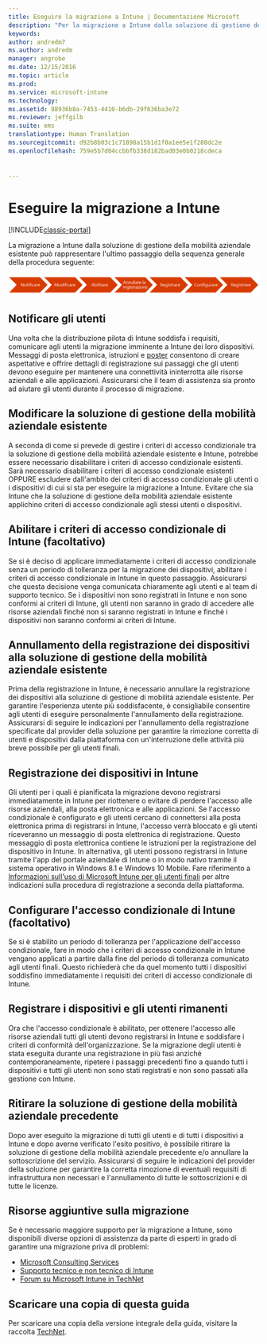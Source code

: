 ```yaml
---
title: Eseguire la migrazione a Intune | Documentazione Microsoft
description: "Per la migrazione a Intune dalla soluzione di gestione della mobilità aziendale esistente è possibile usare la sequenza generale di passaggi seguenti."
keywords: 
author: andredm7
ms.author: andredm
manager: angrobe
ms.date: 12/15/2016
ms.topic: article
ms.prod: 
ms.service: microsoft-intune
ms.technology: 
ms.assetid: 88936b8a-7453-4410-b6db-29f636ba3e72
ms.reviewer: jeffgilb
ms.suite: ems
translationtype: Human Translation
ms.sourcegitcommit: d92b8b03c1c71898a15b1d1f0a1ee5e1f288dc2e
ms.openlocfilehash: 759e5b7d04ccbbfb338d182bad03e0b0218cdeca


---
```


# <a name="migrate-to-intune"></a>Eseguire la migrazione a Intune

[!INCLUDE[classic-portal](../includes/classic-portal.md)]

La migrazione a Intune dalla soluzione di gestione della mobilità aziendale esistente può rappresentare l'ultimo passaggio della sequenza generale della procedura seguente:

![Passaggi della migrazione per Intune](./media/migrate-intune-steps.png)

## <a name="notify-users"></a>Notificare gli utenti

Una volta che la distribuzione pilota di Intune soddisfa i requisiti, comunicare agli utenti la migrazione imminente a Intune dei loro dispositivi. Messaggi di posta elettronica, istruzioni e [poster](https://gallery.technet.microsoft.com/Intune-End-User-Enrollment-3a0c9b0c?WT.mc_id=Blog_Intune_General_PCIT) consentono di creare aspettative e offrire dettagli di registrazione sui passaggi che gli utenti devono eseguire per mantenere una connettività ininterrotta alle risorse aziendali e alle applicazioni. Assicurarsi che il team di assistenza sia pronto ad aiutare gli utenti durante il processo di migrazione.

## <a name="modify-your-existing-enterprise-mobility-management-solution"></a>Modificare la soluzione di gestione della mobilità aziendale esistente

A seconda di come si prevede di gestire i criteri di accesso condizionale tra la soluzione di gestione della mobilità aziendale esistente e Intune, potrebbe essere necessario disabilitare i criteri di accesso condizionale esistenti. Sarà necessario disabilitare i criteri di accesso condizionale esistenti OPPURE escludere dall'ambito dei criteri di accesso condizionale gli utenti o i dispositivi di cui si sta per eseguire la migrazione a Intune.  Evitare che sia Intune che la soluzione di gestione della mobilità aziendale esistente applichino criteri di accesso condizionale agli stessi utenti o dispositivi.

## <a name="enable-intune-conditional-access-policy-optional"></a>Abilitare i criteri di accesso condizionale di Intune (facoltativo)

Se si è deciso di applicare immediatamente i criteri di accesso condizionale senza un periodo di tolleranza per la migrazione dei dispositivi, abilitare i criteri di accesso condizionale in Intune in questo passaggio.  Assicurarsi che questa decisione venga comunicata chiaramente agli utenti e al team di supporto tecnico.  Se i dispositivi non sono registrati in Intune e non sono conformi ai criteri di Intune, gli utenti non saranno in grado di accedere alle risorse aziendali finché non si saranno registrati in Intune e finché i dispositivi non saranno conformi ai criteri di Intune.

## <a name="unenrolling-devices-from-your-existing-enterprise-mobility-management-solution"></a>Annullamento della registrazione dei dispositivi alla soluzione di gestione della mobilità aziendale esistente

Prima della registrazione in Intune, è necessario annullare la registrazione dei dispositivi alla soluzione di gestione di mobilità aziendale esistente. Per garantire l'esperienza utente più soddisfacente, è consigliabile consentire agli utenti di eseguire personalmente l'annullamento della registrazione.  Assicurarsi di seguire le indicazioni per l'annullamento della registrazione specificate dal provider della soluzione per garantire la rimozione corretta di utenti e dispositivi dalla piattaforma con un'interruzione delle attività più breve possibile per gli utenti finali.

## <a name="enrolling-devices-in-intune"></a>Registrazione dei dispositivi in Intune

Gli utenti per i quali è pianificata la migrazione devono registrarsi immediatamente in Intune per riottenere o evitare di perdere l'accesso alle risorse aziendali, alla posta elettronica e alle applicazioni. Se l'accesso condizionale è configurato e gli utenti cercano di connettersi alla posta elettronica prima di registrarsi in Intune, l'accesso verrà bloccato e gli utenti riceveranno un messaggio di posta elettronica di registrazione. Questo messaggio di posta elettronica contiene le istruzioni per la registrazione del dispositivo in Intune.  In alternativa, gli utenti possono registrarsi in Intune tramite l'app del portale aziendale di Intune o in modo nativo tramite il sistema operativo in Windows 8.1 e Windows 10 Mobile. Fare riferimento a [Informazioni sull'uso di Microsoft Intune per gli utenti finali](/intune/deploy-use/what-to-tell-your-end-users-about-using-microsoft-intune) per altre indicazioni sulla procedura di registrazione a seconda della piattaforma.

## <a name="configure-intune-conditional-access-optional"></a>Configurare l'accesso condizionale di Intune (facoltativo)

Se si è stabilito un periodo di tolleranza per l'applicazione dell'accesso condizionale, fare in modo che i criteri di accesso condizionale in Intune vengano applicati a partire dalla fine del periodo di tolleranza comunicato agli utenti finali. Questo richiederà che da quel momento tutti i dispositivi soddisfino immediatamente i requisiti dei criteri di accesso condizionale di Intune.

## <a name="enroll-remaining-devices-and-users"></a>Registrare i dispositivi e gli utenti rimanenti

Ora che l'accesso condizionale è abilitato, per ottenere l'accesso alle risorse aziendali tutti gli utenti devono registrarsi in Intune e soddisfare i criteri di conformità dell'organizzazione. Se la migrazione degli utenti è stata eseguita durante una registrazione in più fasi anziché contemporaneamente, ripetere i passaggi precedenti fino a quando tutti i dispositivi e tutti gli utenti non sono stati registrati e non sono passati alla gestione con Intune.

## <a name="retire-the-previous-enterprise-mobility-management-solution"></a>Ritirare la soluzione di gestione della mobilità aziendale precedente

Dopo aver eseguito la migrazione di tutti gli utenti e di tutti i dispositivi a Intune e dopo averne verificato l'esito positivo, è possibile ritirare la soluzione di gestione della mobilità aziendale precedente e/o annullare la sottoscrizione del servizio. Assicurarsi di seguire le indicazioni del provider della soluzione per garantire la corretta rimozione di eventuali requisiti di infrastruttura non necessari e l'annullamento di tutte le sottoscrizioni e di tutte le licenze.

## <a name="additional-migration-resources"></a>Risorse aggiuntive sulla migrazione

Se è necessario maggiore supporto per la migrazione a Intune, sono disponibili diverse opzioni di assistenza da parte di esperti in grado di garantire una migrazione priva di problemi:

<!--- - [Microsoft Intune Onboarding](/em/solutions/fasttrack-center-benefit-for-enterprise-mobility-suite-ems)--->
- [Microsoft Consulting Services](https://www.microsoft.com/en-us/microsoftservices/default.aspx)
- [Supporto tecnico e non tecnico di Intune](/intune/troubleshoot/how-to-get-support-for-microsoft-intune)
- [Forum su Microsoft Intune in TechNet](https://social.technet.microsoft.com/Forums/en-US/home?forum=microsoftintuneprod)

## <a name="get-a-downloadable-copy-of-this-guide"></a>Scaricare una copia di questa guida

Per scaricare una copia della versione integrale della guida, visitare la raccolta [TechNet](https://gallery.technet.microsoft.com/Migrating-to-Intune-ea439387).



<!--HONumber=Dec16_HO3-->


